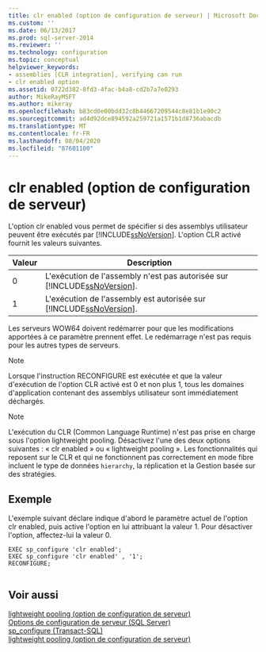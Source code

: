 ```yaml
---
title: clr enabled (option de configuration de serveur) | Microsoft Docs
ms.custom: ''
ms.date: 06/13/2017
ms.prod: sql-server-2014
ms.reviewer: ''
ms.technology: configuration
ms.topic: conceptual
helpviewer_keywords:
- assemblies [CLR integration], verifying can run
- clr enabled option
ms.assetid: 0722d382-8fd3-4fac-b4a8-cd2b7a7e0293
author: MikeRayMSFT
ms.author: mikeray
ms.openlocfilehash: b83cd0e00bdd32c8b44667209544c8e81b1e90c2
ms.sourcegitcommit: ad4d92dce894592a259721a1571b1d8736abacdb
ms.translationtype: MT
ms.contentlocale: fr-FR
ms.lasthandoff: 08/04/2020
ms.locfileid: "87601100"
---
```

# <a name="clr-enabled-server-configuration-option"></a>clr enabled (option de configuration de serveur)
  L'option clr enabled vous permet de spécifier si des assemblys utilisateur peuvent être exécutés par [!INCLUDE[ssNoVersion](../../includes/ssnoversion-md.md)]. L'option CLR activé fournit les valeurs suivantes.  
  
|Valeur|Description|  
|-----------|-----------------|  
|0|L'exécution de l'assembly n'est pas autorisée sur [!INCLUDE[ssNoVersion](../../includes/ssnoversion-md.md)].|  
|1|L'exécution de l'assembly est autorisée sur [!INCLUDE[ssNoVersion](../../includes/ssnoversion-md.md)].|  
  
 Les serveurs WOW64 doivent redémarrer pour que les modifications apportées à ce paramètre prennent effet. Le redémarrage n'est pas requis pour les autres types de serveurs.  
  
> [!NOTE]  
>  Lorsque l'instruction RECONFIGURE est exécutée et que la valeur d'exécution de l'option CLR activé est 0 et non plus 1, tous les domaines d'application contenant des assemblys utilisateur sont immédiatement déchargés.  
  
> [!NOTE]  
>  L'exécution du CLR (Common Language Runtime) n'est pas prise en charge sous l'option lightweight pooling. Désactivez l'une des deux options suivantes : « clr enabled » ou « lightweight pooling ». Les fonctionnalités qui reposent sur le CLR et qui ne fonctionnent pas correctement en mode fibre incluent le type de données `hierarchy`, la réplication et la Gestion basée sur des stratégies.  
  
## <a name="example"></a>Exemple  
 L'exemple suivant déclare indique d'abord le paramètre actuel de l'option clr enabled, puis active l'option en lui attribuant la valeur 1. Pour désactiver l'option, affectez-lui la valeur 0.  
  
```  
EXEC sp_configure 'clr enabled';  
EXEC sp_configure 'clr enabled' , '1';  
RECONFIGURE;  
  
```  
  
## <a name="see-also"></a>Voir aussi  
 [lightweight pooling (option de configuration de serveur)](lightweight-pooling-server-configuration-option.md)   
 [Options de configuration de serveur &#40;SQL Server&#41;](server-configuration-options-sql-server.md)   
 [sp_configure &#40;Transact-SQL&#41;](/sql/relational-databases/system-stored-procedures/sp-configure-transact-sql)   
 [lightweight pooling (option de configuration de serveur)](lightweight-pooling-server-configuration-option.md)  
  
  
